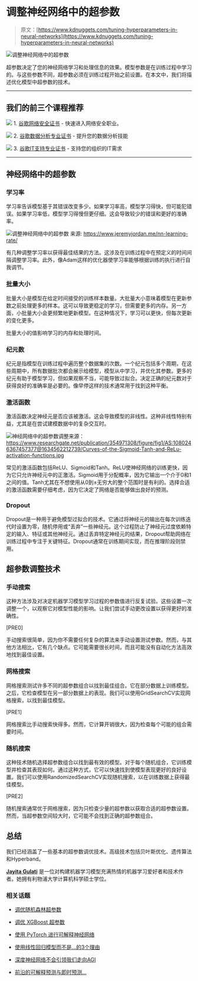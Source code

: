# 调整神经网络中的超参数

> 原文：[https://www.kdnuggets.com/tuning-hyperparameters-in-neural-networks](https://www.kdnuggets.com/tuning-hyperparameters-in-neural-networks)

![调整神经网络中的超参数](../Images/b9de72ea3c51ae95da6057db4e0a857f.png)

超参数决定了您的神经网络学习和处理信息的效果。模型参数是在训练过程中学习的。与这些参数不同，超参数必须在训练过程开始之前设置。在本文中，我们将描述优化模型中超参数的技术。

* * *

## 我们的前三个课程推荐

![](../Images/0244c01ba9267c002ef39d4907e0b8fb.png) 1\. [谷歌网络安全证书](https://www.kdnuggets.com/google-cybersecurity) - 快速进入网络安全职业。

![](../Images/e225c49c3c91745821c8c0368bf04711.png) 2\. [谷歌数据分析专业证书](https://www.kdnuggets.com/google-data-analytics) - 提升您的数据分析技能

![](../Images/0244c01ba9267c002ef39d4907e0b8fb.png) 3\. [谷歌IT支持专业证书](https://www.kdnuggets.com/google-itsupport) - 支持您的组织的IT需求

* * *

## 神经网络中的超参数

### 学习率

学习率告诉模型基于其错误改变多少。如果学习率高，模型学习得快，但可能犯错误。如果学习率低，模型学习得慢但更仔细。这会导致较少的错误和更好的准确率。

![调整神经网络中的超参数](../Images/2b104f721c61169c260d51c2f1f83c47.png) 来源: https://www.jeremyjordan.me/nn-learning-rate/

有几种调整学习率以获得最佳结果的方法。这涉及在训练过程中在预定义的时间间隔调整学习率。此外，像Adam这样的优化器使学习率能够根据训练的执行进行自我调节。

### 批量大小

批量大小是模型在给定时间接受的训练样本数量。大批量大小意味着模型在更新参数之前处理更多的样本。这可以导致更稳定的学习，但需要更多的内存。另一方面，小批量大小会更频繁地更新模型。在这种情况下，学习可以更快，但每次更新的变化更多。

批量大小的值影响学习的内存和处理时间。

### 纪元数

纪元是指模型在训练过程中遍历整个数据集的次数。一个纪元包括多个周期，在这些周期中，所有数据批次都会展示给模型，模型从中学习，并优化其参数。更多的纪元有助于模型学习，但如果观察不当，可能导致过拟合。决定正确的纪元数对于获得良好的准确率是必要的。像早停这样的技术通常用于找到这种平衡。

### 激活函数

激活函数决定神经元是否应该被激活。这会导致模型的非线性。这种非线性特别有益，尤其是在尝试建模数据中的复杂交互时。

![神经网络中的超参数调整](../Images/bda31e9774872cf755f405bf06b7dd96.png)来源：https://www.researchgate.net/publication/354971308/figure/fig1/AS:1080246367457377@1634562212739/Curves-of-the-Sigmoid-Tanh-and-ReLu-activation-functions.jpg

常见的激活函数包括ReLU、Sigmoid和Tanh。ReLU使神经网络的训练更快，因为它只允许神经元中的正激活。Sigmoid用于分配概率，因为它输出一个介于0和1之间的值。Tanh尤其在不想使用从0到±无穷大的整个范围时是有利的。选择合适的激活函数需要仔细考虑，因为它决定了网络是否能够做出良好的预测。

### Dropout

Dropout是一种用于避免模型过拟合的技术。它通过将神经元的输出在每次训练迭代时设置为零，随机停用或“丢弃”一些神经元。这个过程防止了神经元过度依赖特定的输入、特征或其他神经元。通过丢弃特定神经元的结果，Dropout帮助网络在训练过程中专注于关键特征。Dropout通常在训练期间实现，而在推理阶段则禁用。

## 超参数调整技术

### 手动搜索

这种方法涉及对决定机器学习模型学习过程的参数值进行反复试验。这些设置一次调整一个，以观察它对模型性能的影响。让我们尝试手动更改设置以获得更好的准确性。

[PRE0]

手动搜索很简单，因为你不需要任何复杂的算法来手动设置测试参数。然而，与其他方法相比，它有几个缺点。它可能需要很长时间，而且可能没有自动化方法高效地找到最佳设置。

### 网格搜索

网格搜索测试许多不同的超参数组合以找到最佳组合。它在部分数据上训练模型。之后，它检查模型在另一部分数据上的表现。我们可以使用GridSearchCV实现网格搜索，以找到最佳模型。

[PRE1]

网格搜索比手动搜索快得多。然而，它计算开销很大，因为检查每个可能的组合需要时间。

### 随机搜索

这种技术随机选择超参数组合以找到最有效的模型。对于每个随机组合，它训练模型并检查其表现如何。通过这种方式，它可以快速找到使模型表现更好的良好设置。我们可以使用RandomizedSearchCV实现随机搜索，以在训练数据上获得最佳模型。

[PRE2]

随机搜索通常优于网格搜索，因为只检查少量的超参数以获取合适的超参数设置。然而，当超参数空间较大时，它可能不会找到正确的超参数组合。

## 总结

我们已经涵盖了一些基本的超参数调优技术。高级技术包括贝叶斯优化、遗传算法和Hyperband。

**[Jayita Gulati](https://www.linkedin.com/in/jayitagulati1998/)** 是一位对构建机器学习模型充满热情的机器学习爱好者和技术作者。她拥有利物浦大学计算机科学硕士学位。

### 相关话题

+   [调优随机森林超参数](https://www.kdnuggets.com/2022/08/tuning-random-forest-hyperparameters.html)

+   [调优 XGBoost 超参数](https://www.kdnuggets.com/2022/08/tuning-xgboost-hyperparameters.html)

+   [使用 PyTorch 进行可解释神经网络](https://www.kdnuggets.com/2022/01/interpretable-neural-networks-pytorch.html)

+   [使用线性回归模型而不是…的3个理由](https://www.kdnuggets.com/2021/08/3-reasons-linear-regression-instead-neural-networks.html)

+   [深度神经网络不会引领我们走向AGI](https://www.kdnuggets.com/2021/12/deep-neural-networks-not-toward-agi.html)

+   [前沿的可解释预测与即时预测…](https://www.kdnuggets.com/2021/12/sota-explainable-forecasting-and-nowcasting.html)
